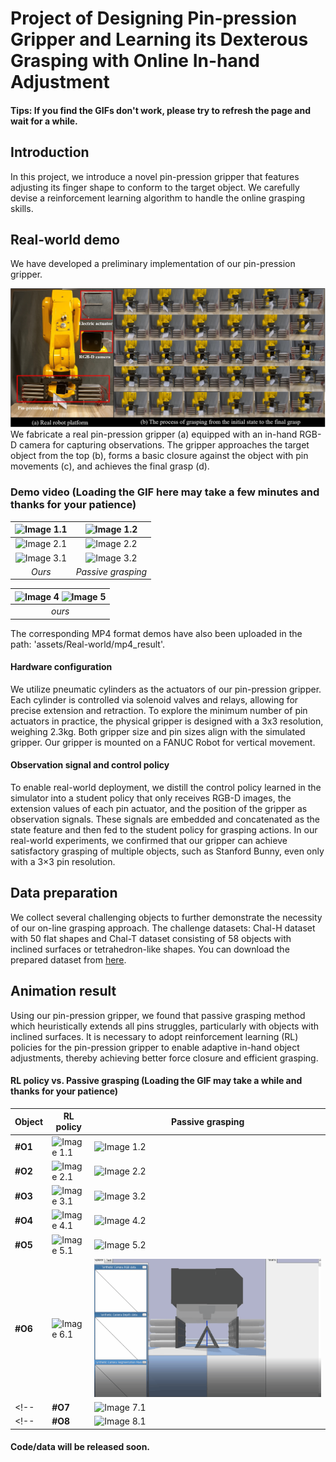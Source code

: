 # Project of Designing Pin-pression Gripper and Learning its Dexterous Grasping with Online In-hand Adjustment

#### Tips: If you find the GIFs don't work, please try to refresh the page and wait for a while.

## Introduction
In this project, we introduce a novel pin-pression gripper that features adjusting its finger shape to conform to the target object.
We carefully devise a reinforcement learning algorithm to handle the online grasping skills.


## Real-world demo
We have developed a preliminary implementation of our pin-pression gripper.

![](assets/Real-world/sim2real.png)
We fabricate a real pin-pression gripper (a) equipped with an in-hand RGB-D camera for capturing observations. The gripper approaches the target object from the top (b), forms a basic closure against the object with pin movements (c), and achieves the final grasp (d).

### Demo video (Loading the GIF here may take a few minutes and thanks for your patience)
| <img src="assets/Real-world/gif_result/object1/01-ours.gif" alt="Image 1.1">| <img src="assets/Real-world/gif_result/object1/01-passive.gif" alt="Image 1.2">|
|:--:|:--:| 
| <img src="assets/Real-world/gif_result/object2/02-ours.gif" alt="Image 2.1">| <img src="assets/Real-world/gif_result/object2/02-passive.gif" alt="Image 2.2">|
| <img src="assets/Real-world/gif_result/object3/03-ours.gif" alt="Image 3.1">| <img src="assets/Real-world/gif_result/object3/03-passive.gif" alt="Image 3.2">|
| *Ours* |*Passive grasping* |

| <img src="assets/Real-world/gif_result/object4/04-ours.gif" alt="Image 4" width="32.5%"> <img src="assets/Real-world/gif_result/object5/05-ours.gif" alt="Image 5" width="32.5%">|
|:--:|
|*ours*|
 <div style="display: flex; justify-content: space-between;">
</div>
The corresponding MP4 format demos have also been uploaded in the path: 'assets/Real-world/mp4_result'.

#### Hardware configuration
We utilize pneumatic cylinders as the actuators of our pin-pression gripper. Each cylinder is controlled via solenoid valves and relays, allowing for precise extension and retraction. To explore the minimum number of pin actuators in practice, the physical gripper is designed with a 3x3 resolution, weighing 2.3kg. Both gripper size and pin sizes align with the simulated gripper. Our gripper is mounted on a FANUC Robot for vertical movement.  

#### Observation signal and control policy
To enable real-world deployment, we distill the control policy learned in the simulator into a student policy that only receives RGB-D images, the extension values of each pin actuator, and the position of the gripper as observation signals. These signals are embedded and concatenated as the state feature and then fed to the student policy for grasping actions. In our real-world experiments, we confirmed that our gripper can achieve satisfactory grasping of multiple objects, such as Stanford Bunny, even only with a 3×3 pin resolution.

## Data preparation
We collect several challenging objects to further demonstrate the necessity of our on-line grasping approach. 
The challenge datasets: Chal-H dataset with 50 flat shapes and Chal-T dataset consisting of 58 objects with inclined surfaces or tetrahedron-like shapes. You can download the prepared dataset from [here](https://drive.google.com/drive/folders/1nx7LngqmtAvSGkX44yYfAoMbGQITP_i1?usp=drive_link).

## Animation result 
Using our pin-pression gripper, we found that passive grasping method which heuristically extends all pins struggles, particularly with objects with inclined surfaces. It is necessary to adopt reinforcement learning (RL) policies for the pin-pression gripper to enable adaptive in-hand object adjustments, thereby achieving better force closure and efficient grasping. 
#### RL policy vs. Passive grasping (Loading the GIF may take a while and thanks for your patience)
|**Object**  | **RL policy** | **Passive grasping** |
|-----------|--------------|--------------|
| **#O1** | ![Image 1.1](assets/compare_with_all-extended/group-1/rl-1.gif) | ![Image 1.2](assets/compare_with_all-extended/group-1/all-1.gif) |
| **#O2** | ![Image 2.1](assets/compare_with_all-extended/group-2/rl-2.gif) | ![Image 2.2](assets/compare_with_all-extended/group-2/all-2.gif) |
| **#O3** | ![Image 3.1](assets/compare_with_all-extended/group-3/rl-3.gif) | ![Image 3.2](assets/compare_with_all-extended/group-3/all-3.gif) |
| **#O4** | ![Image 4.1](assets/compare_with_all-extended/group-4/rl-4.gif) | ![Image 4.2](assets/compare_with_all-extended/group-4/all-4.gif) |
| **#O5** | ![Image 5.1](assets/compare_with_all-extended/group-5/rl-5.gif) | ![Image 5.2](assets/compare_with_all-extended/group-5/all-5.gif) |
| **#O6** | ![Image 6.1](assets/compare_with_all-extended/group-6/rl-6.gif) | ![Image 6.2](assets/compare_with_all-extended/group-6/all-6.gif) |
<!-- | **#O7** | ![Image 7.1](assets/compare_with_all-extended/group-7/rl-7.gif) | ![Image 7.2](assets/compare_with_all-extended/group-7/all-7.gif) | -->
<!-- | **#O8** | ![Image 8.1](assets/compare_with_all-extended/group-8/rl-policy-8.gif) | ![Image 8.2](assets/compare_with_all-extended/group-8/all-8.gif) | -->
<!-- Table -->

<!-- ## Demonstration of Grasp-then-Lift (GtL) motion
<div style="display: flex; justify-content: space-between;">
  <img src="GtL-mode-1.gif" alt="Image 1" width="48%">
  <img src="GtL-mode-2.gif" alt="Image 2" width="48%">
</div>

## Demonstration of Grasp-while-Lift (GwL) motion
<div style="display: flex; justify-content: space-between;">
  <img src="GwL-mode-1.gif" alt="Image 1" width="48%">
  <img src="GwL-mode-3.gif" alt="Image 2" width="48%">
</div> -->

#### Code/data will be released soon.
